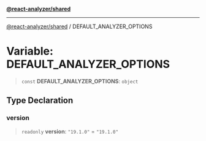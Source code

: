 [**@react-analyzer/shared**](../README.md)

***

[@react-analyzer/shared](../README.md) / DEFAULT\_ANALYZER\_OPTIONS

# Variable: DEFAULT\_ANALYZER\_OPTIONS

> `const` **DEFAULT\_ANALYZER\_OPTIONS**: `object`

## Type Declaration

### version

> `readonly` **version**: `"19.1.0"` = `"19.1.0"`
